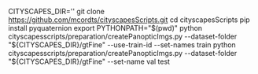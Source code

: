CITYSCAPES_DIR=''
git clone https://github.com/mcordts/cityscapesScripts.git
cd cityscapesScripts
pip install pyquaternion
export PYTHONPATH="$(pwd)"
python cityscapesscripts/preparation/createPanopticImgs.py --dataset-folder "${CITYSCAPES_DIR}/gtFine" --use-train-id --set-names train
python cityscapesscripts/preparation/createPanopticImgs.py --dataset-folder "${CITYSCAPES_DIR}/gtFine" --set-name val test
